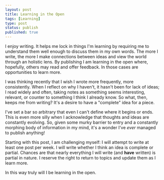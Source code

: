 ```yaml
---
layout: post
title: Learning in the Open
tags: [Learning]
type: post
status: publish
published: true
---
```


I enjoy writing. It helps me lock in things I'm learning by requiring me to
understand them well enough to discuss them in my own words. The more I write,
the more I make connections between ideas and view the world through an holistic
lens. By publishing I am learning in the open where, hopefully, others may read
and offer feedback. In those cases are opportunities to learn more.

I was thinking recently that I wish I wrote more frequently, more consistently.
When I reflect on why I haven't, it hasn't been for lack of ideas; I read widely
and often, taking notes as something seems interesting, relevant, or counter to
something I think I already know. So what, then, keeps me from writing? It's a
desire to have a "complete" idea for a piece.

I've set a bar so arbitrary that even I can't define where it begins or ends.
This is even more silly when I acknowledge that thoughts and ideas are
constantly evolving. So, given some murky barrier to entry and a constantly
morphing body of information in my mind, it's a wonder I've _ever_ managed to
publish anything!

Starting with this post, I am challenging myself: I will attempt to write at
least one post per week. I will write whether I think an idea is complete or
partial. Chances are that nearly everything I will write (and **have** written)
is partial in nature. I reserve the right to return to topics and update them as
I learn more.

In this way truly will I be learning in the open.
